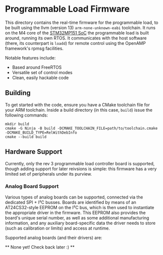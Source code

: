# Programmable Load Firmware
This directory contains the real-time firmware for the programmable load, to be built using the llvm (version 13) `arm-none-unknown-eabi` toolchain. It runs on the M4 core of the [STM32MP151 SoC](https://www.st.com/en/microcontrollers-microprocessors/stm32mp151.html) the programmable load is built around, running its own RTOS. It communicates with the host software (there, its counterpart is `loadd`) for remote control using the OpenAMP framework's rpmsg facilities.

Notable features include:
- Based around FreeRTOS
- Versatile set of control modes
- Clean, easily hackable code

## Building
To get started with the code, ensure you have a CMake toolchain file for your ARM toolchain. Inside a build directory (in this case, `build`) issue the following commands:

```
mkdir build
cmake -G Ninja -B build -DCMAKE_TOOLCHAIN_FILE=path/to/toolchain.cmake -DCMAKE_BUILD_TYPE=RelWithDebInfo
cmake --build build
```

## Hardware Support
Currently, only the rev 3 programmable load controller board is supported, though adding support for later reivsions is simple: this firmware has a very limited set of peripherals under its purview.

### Analog Board Support
Various types of analog boards can be supported, connected via the dedicated SPI + I²C busses. Boards are identified by means of an AT24CS32-style EEPROM on the I²C bus, which is then used to instantiate the appropriate driver in the firmware. This EEPROM also provides the board's unique serial number, as well as some additional manufacturing information, and any auxiliary board-specific data the driver needs to store (such as calibration or limits) and access at runtime.

Supported analog boards (and their drivers) are:

** None yet! Check back later :) **
